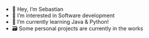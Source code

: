 - 👋 Hey, I’m Sebastian
- 👀 I’m interested in Software development
- 🌱 I’m currently learning Java & Python!
- 🗃️ Some personal projects are currently in the works



<!---
# Hey 👋, I’m Sebastian

### Tech Stacks & Skills

### Project Portfolio & Contributions

### Github Statstics

---
##### Socials

SebastianMuzalewski/SebastianMuzalewski is a ✨ special ✨ repository because its `README.md` (this file) appears on your GitHub profile.
You can click the Preview link to take a look at your changes.
--->

<!---
Temporary Swapouts:
- 🔍 I’m looking for a [Season | Year | Co-op ] position related to [ field('s) of study ]
- 💻 For job offers and opportunities reach out to me on [LinkedIn](https://www.linkedin.com/in/sebastian-muzalewski/) or email me at smuzalew@gmail.com
--->
